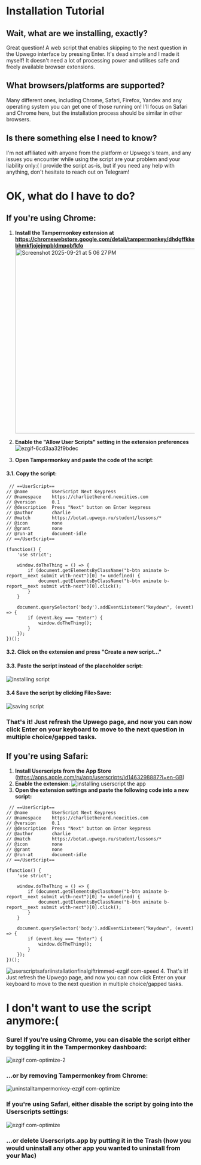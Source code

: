 # Installation Tutorial
## Wait, what are we installing, exactly?
Great question! A web script that enables skipping to the next question in the Upwego interface by pressing Enter. It's dead simple and I made it myself! It doesn't need a lot of processing power and utilises safe and freely available browser extensions.
## What browsers/platforms are supported?
Many different ones, including Chrome, Safari, Firefox, Yandex and any operating system you can get one of those running on! I'll focus on Safari and Chrome here, but the installation process should be similar in other browsers.
## Is there something else I need to know?
I'm not affiliated with anyone from the platform or Upwego's team, and any issues you encounter while using the script are your problem and your liability only:( I provide the script as-is, but if you need any help with anything, don't hesitate to reach out on Telegram!
# OK, what do I have to do?
## If you're using Chrome:
1. **Install the Tampermonkey extension at https://chromewebstore.google.com/detail/tampermonkey/dhdgffkkebhmkfjojejmpbldmpobfkfo** <img width="1273" height="492" alt="Screenshot 2025-09-21 at 5 06 27 PM" src="https://github.com/user-attachments/assets/67812c98-4e2e-4af4-b470-e5c8ad56637b" />
2. **Enable the "Allow User Scripts" setting in the extension preferences**
![ezgif-6cd3aa32f9bdec](https://github.com/user-attachments/assets/b6f26960-df47-4015-9830-ea82544d766d)

3. **Open Tampermonkey and paste the code of the script**:

#### 3.1. Copy the script:

```	
 // ==UserScript==
// @name         UserScript Next Keypress
// @namespace    https://charliethenerd.neocities.com
// @version      0.1
// @description  Press "Next" button on Enter keypress
// @author       charlie
// @match        https://botat.upwego.ru/student/lessons/*
// @icon         none
// @grant        none
// @run-at       document-idle
// ==/UserScript==

(function() {
    'use strict';

    window.doTheThing = () => {
        if (document.getElementsByClassName("b-btn animate b-report__next submit with-next")[0] != undefined) {
            document.getElementsByClassName("b-btn animate b-report__next submit with-next")[0].click();
        }
    }

    document.querySelector('body').addEventListener("keydown", (event) => {
        if (event.key === "Enter") {
            window.doTheThing();
        }
    });
})();
```
#### 3.2. Click on the extension and press "Create a new script..."
#### 3.3. Paste the script instead of the placeholder script:
![installing script](https://github.com/user-attachments/assets/08708417-534d-4f0e-87f7-00c11b0733f1)
#### 3.4 Save the script by clicking File>Save:
![saving script](https://github.com/user-attachments/assets/ed578168-7c17-4ef7-9e68-3194aac190bf)
### That's it! Just refresh the Upwego page, and now you can now click Enter on your keyboard to move to the next question in multiple choice/gapped tasks.

## If you're using Safari:
1. **Install Userscripts from the App Store** (https://apps.apple.com/ru/app/userscripts/id1463298887?l=en-GB)
2. **Enable the extension**:
![installing userscript the app](https://github.com/user-attachments/assets/fa748c80-d24e-4fca-b2b9-6c2677d92891)
3. **Open the extension settings and paste the following code into a new script:**
```	
 // ==UserScript==
// @name         UserScript Next Keypress
// @namespace    https://charliethenerd.neocities.com
// @version      0.1
// @description  Press "Next" button on Enter keypress
// @author       charlie
// @match        https://botat.upwego.ru/student/lessons/*
// @icon         none
// @grant        none
// @run-at       document-idle
// ==/UserScript==

(function() {
    'use strict';

    window.doTheThing = () => {
        if (document.getElementsByClassName("b-btn animate b-report__next submit with-next")[0] != undefined) {
            document.getElementsByClassName("b-btn animate b-report__next submit with-next")[0].click();
        }
    }

    document.querySelector('body').addEventListener("keydown", (event) => {
        if (event.key === "Enter") {
            window.doTheThing();
        }
    });
})();
```
![userscriptsafariinstallationfinalgiftrimmed-ezgif com-speed](https://github.com/user-attachments/assets/220a36f4-114c-45d5-8a29-091f1409a20b)
4. That's it! Just refresh the Upwego page, and now you can now click Enter on your keyboard to move to the next question in multiple choice/gapped tasks.

# I don't want to use the script anymore:(
### Sure! If you're using Chrome, you can disable the script either by toggling it in the Tampermonkey dashboard:
![ezgif com-optimize-2](https://github.com/user-attachments/assets/8a7550e0-dd2d-4608-b901-30ecf1b1445e)

### ...or by removing Tampermonkey from Chrome:
![uninstalltampermonkey-ezgif com-optimize](https://github.com/user-attachments/assets/22df5fba-acea-4476-b1ea-7f63db4ec7c2)

### If you're using Safari, either disable the script by going into the Userscripts settings:
![ezgif com-optimize](https://github.com/user-attachments/assets/504f9992-8555-4622-b8fb-e2b79f9a8c0b)
### ...or delete Userscripts.app by putting it in the Trash (how you would uninstall any other app you wanted to uninstall from your Mac)

